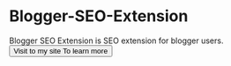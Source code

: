 # Blogger-SEO-Extension
Blogger SEO Extension is SEO extension for blogger users.
<button href="https://www.cybertrackerblog.gq/">Visit to my site To learn more</button>
